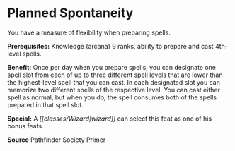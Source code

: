 ﻿---
cssclass: [feats]

---
# Planned Spontaneity

You have a measure of flexibility when preparing spells.

**Prerequisites:** Knowledge (arcana) 9 ranks, ability to prepare and cast 4th-level spells.

**Benefit:** Once per day when you prepare spells, you can designate one spell slot from each of up to three different spell levels that are lower than the highest-level spell that you can cast. In each designated slot you can memorize two different spells of the respective level. You can cast either spell as normal, but when you do, the spell consumes both of the spells prepared in that spell slot.

**Special:** A _[[classes/Wizard|wizard]]_ can select this feat as one of his bonus feats.

**Source** Pathfinder Society Primer